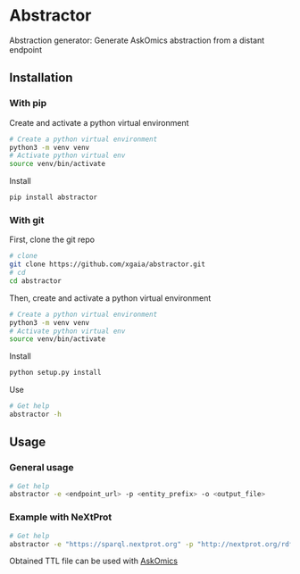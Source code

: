 # Abstractor

Abstraction generator: Generate AskOmics abstraction from a distant endpoint

## Installation

### With pip

Create and activate a python virtual environment

```bash
# Create a python virtual environment
python3 -m venv venv
# Activate python virtual env
source venv/bin/activate
```

Install

```bash
pip install abstractor
```

### With git

First, clone the git repo

```bash
# clone
git clone https://github.com/xgaia/abstractor.git
# cd
cd abstractor
```

Then, create and activate a python virtual environment

```bash
# Create a python virtual environment
python3 -m venv venv
# Activate python virtual env
source venv/bin/activate
```

Install

```bash
python setup.py install
```

Use

```bash
# Get help
abstractor -h
```

## Usage

### General usage

```bash
# Get help
abstractor -e <endpoint_url> -p <entity_prefix> -o <output_file>
```

### Example with NeXtProt

```bash
# Get help
abstractor -e "https://sparql.nextprot.org" -p "http://nextprot.org/rdf#" -o "abstraction.ttl"
```

Obtained TTL file can be used with [AskOmics](https://github.com/xgaia/flaskomics)